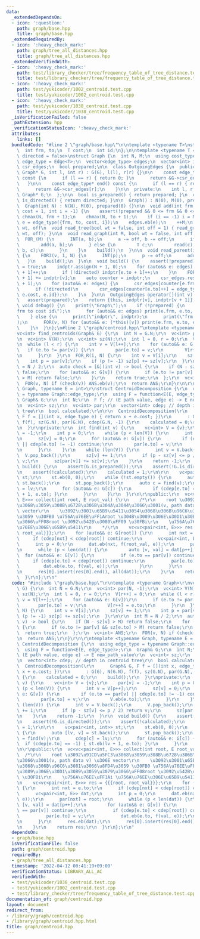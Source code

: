 ```yaml
---
data:
  _extendedDependsOn:
  - icon: ':question:'
    path: graph/base.hpp
    title: graph/base.hpp
  _extendedRequiredBy:
  - icon: ':heavy_check_mark:'
    path: graph/tree_all_distances.hpp
    title: graph/tree_all_distances.hpp
  _extendedVerifiedWith:
  - icon: ':heavy_check_mark:'
    path: test/library_checker/tree/frequency_table_of_tree_distance.test.cpp
    title: test/library_checker/tree/frequency_table_of_tree_distance.test.cpp
  - icon: ':heavy_check_mark:'
    path: test/yukicoder/1002_centroid.test.cpp
    title: test/yukicoder/1002_centroid.test.cpp
  - icon: ':heavy_check_mark:'
    path: test/yukicoder/1038_centroid.test.cpp
    title: test/yukicoder/1038_centroid.test.cpp
  _isVerificationFailed: false
  _pathExtension: hpp
  _verificationStatusIcon: ':heavy_check_mark:'
  attributes:
    links: []
  bundledCode: "#line 2 \"graph/base.hpp\"\n\ntemplate <typename T>\nstruct Edge {\n\
    \  int frm, to;\n  T cost;\n  int id;\n};\n\ntemplate <typename T = int, bool\
    \ directed = false>\nstruct Graph {\n  int N, M;\n  using cost_type = T;\n  using\
    \ edge_type = Edge<T>;\n  vector<edge_type> edges;\n  vector<int> indptr;\n  vector<edge_type>\
    \ csr_edges;\n  bool prepared;\n\n  class OutgoingEdges {\n  public:\n    OutgoingEdges(const\
    \ Graph* G, int l, int r) : G(G), l(l), r(r) {}\n\n    const edge_type* begin()\
    \ const {\n      if (l == r) { return 0; }\n      return &G->csr_edges[l];\n \
    \   }\n\n    const edge_type* end() const {\n      if (l == r) { return 0; }\n\
    \      return &G->csr_edges[r];\n    }\n\n  private:\n    int l, r;\n    const\
    \ Graph* G;\n  };\n\n  bool is_prepared() { return prepared; }\n  constexpr bool\
    \ is_directed() { return directed; }\n\n  Graph() : N(0), M(0), prepared(0) {}\n\
    \  Graph(int N) : N(N), M(0), prepared(0) {}\n\n  void add(int frm, int to, T\
    \ cost = 1, int i = -1) {\n    assert(!prepared && 0 <= frm && 0 <= to);\n   \
    \ chmax(N, frm + 1);\n    chmax(N, to + 1);\n    if (i == -1) i = M;\n    auto\
    \ e = edge_type({frm, to, cost, i});\n    edges.eb(e);\n    ++M;\n  }\n\n  //\
    \ wt, off\n  void read_tree(bool wt = false, int off = 1) { read_graph(N - 1,\
    \ wt, off); }\n\n  void read_graph(int M, bool wt = false, int off = 1) {\n  \
    \  FOR_(M) {\n      INT(a, b);\n      a -= off, b -= off;\n      if (!wt) {\n\
    \        add(a, b);\n      } else {\n        T c;\n        read(c);\n        add(a,\
    \ b, c);\n      }\n    }\n    build();\n  }\n\n  void read_parent(int off = 1)\
    \ {\n    FOR3(v, 1, N) {\n      INT(p);\n      p -= off;\n      add(p, v);\n \
    \   }\n    build();\n  }\n\n  void build() {\n    assert(!prepared);\n    prepared\
    \ = true;\n    indptr.assign(N + 1, 0);\n    for (auto&& e: edges) {\n      indptr[e.frm\
    \ + 1]++;\n      if (!directed) indptr[e.to + 1]++;\n    }\n    FOR(v, N) indptr[v\
    \ + 1] += indptr[v];\n    auto counter = indptr;\n    csr_edges.resize(indptr.back()\
    \ + 1);\n    for (auto&& e: edges) {\n      csr_edges[counter[e.frm]++] = e;\n\
    \      if (!directed)\n        csr_edges[counter[e.to]++] = edge_type({e.to, e.frm,\
    \ e.cost, e.id});\n    }\n  }\n\n  OutgoingEdges operator[](int v) const {\n \
    \   assert(prepared);\n    return {this, indptr[v], indptr[v + 1]};\n  }\n\n \
    \ void debug() {\n    print(\"Graph\");\n    if (!prepared) {\n      print(\"\
    frm to cost id\");\n      for (auto&& e: edges) print(e.frm, e.to, e.cost, e.id);\n\
    \    } else {\n      print(\"indptr\", indptr);\n      print(\"frm to cost id\"\
    );\n      FOR(v, N) for (auto&& e: (*this)[v]) print(e.frm, e.to, e.cost, e.id);\n\
    \    }\n  }\n};\n#line 2 \"graph/centroid.hpp\"\ntemplate <typename Graph>\r\n\
    vc<int> find_centroids(Graph& G) {\r\n  int N = G.N;\r\n  vc<int> par(N, -1);\r\
    \n  vc<int> V(N);\r\n  vc<int> sz(N);\r\n  int l = 0, r = 0;\r\n  V[r++] = 0;\r\
    \n  while (l < r) {\r\n    int v = V[l++];\r\n    for (auto&& e: G[v])\r\n   \
    \   if (e.to != par[v]) {\r\n        par[e.to] = v;\r\n        V[r++] = e.to;\r\
    \n      }\r\n  }\r\n  FOR_R(i, N) {\r\n    int v = V[i];\r\n    sz[v] += 1;\r\n\
    \    int p = par[v];\r\n    if (p != -1) sz[p] += sz[v];\r\n  }\r\n\r\n  int M\
    \ = N / 2;\r\n  auto check = [&](int v) -> bool {\r\n    if (N - sz[v] > M) return\
    \ false;\r\n    for (auto&& e: G[v]) {\r\n      if (e.to != par[v] && sz[e.to]\
    \ > M) return false;\r\n    }\r\n    return true;\r\n  };\r\n  vc<int> ANS;\r\n\
    \  FOR(v, N) if (check(v)) ANS.eb(v);\r\n  return ANS;\r\n}\r\n\r\ntemplate <typename\
    \ Graph, typename E = int>\r\nstruct CentroidDecomposition {\r\n  using edge_type\
    \ = typename Graph::edge_type;\r\n  using F = function<E(E, edge_type)>;\r\n \
    \ Graph& G;\r\n  int N;\r\n  F f; // (E path value, edge e) -> E new_path_value\r\
    \n  vc<int> sz;\r\n  vc<int> par;\r\n  vector<int> cdep; // depth in centroid\
    \ tree\r\n  bool calculated;\r\n\r\n  CentroidDecomposition(\r\n      Graph& G,\
    \ F f = [](int x, edge_type e) { return x + e.cost; })\r\n      : G(G), N(G.N),\
    \ f(f), sz(G.N), par(G.N), cdep(G.N, -1) {\r\n    calculated = 0;\r\n    build();\r\
    \n  }\r\nprivate:\r\n  int find(int v) {\r\n    vc<int> V = {v};\r\n    par[v]\
    \ = -1;\r\n    int p = 0;\r\n    while (p < len(V)) {\r\n      int v = V[p++];\r\
    \n      sz[v] = 0;\r\n      for (auto&& e: G[v]) {\r\n        if (e.to == par[v]\
    \ || cdep[e.to] != -1) continue;\r\n        par[e.to] = v;\r\n        V.eb(e.to);\r\
    \n      }\r\n    }\r\n    while (len(V)) {\r\n      int v = V.back();\r\n    \
    \  V.pop_back();\r\n      sz[v] += 1;\r\n      if (p - sz[v] <= p / 2) return\
    \ v;\r\n      sz[par[v]] += sz[v];\r\n    }\r\n    return -1;\r\n  }\r\n  void\
    \ build() {\r\n    assert(G.is_prepared());\r\n    assert(!G.is_directed());\r\
    \n    assert(!calculated);\r\n    calculated = 1;\r\n\r\n    vc<pair<int, int>>\
    \ st;\r\n    st.eb(0, 0);\r\n    while (!st.empty()) {\r\n      auto [lv, v] =\
    \ st.back();\r\n      st.pop_back();\r\n      auto c = find(v);\r\n      cdep[c]\
    \ = lv;\r\n      for (auto&& e: G[c]) {\r\n        if (cdep[e.to] == -1) { st.eb(lv\
    \ + 1, e.to); }\r\n      }\r\n    }\r\n  }\r\n\r\npublic:\r\n  vc<vc<pair<int,\
    \ E>>> collect(int root, E root_val) {\r\n    /*\r\n    root \u3092\u91CD\u5FC3\
    \u3068\u3059\u308B\u6728\u306B\u304A\u3044\u3066\u3001(v, path data v) \u306E\
    \ vector\r\n    \u3092\u3001\u65B9\u5411\u3054\u3068\u306B\u96C6\u3081\u3066\u8FD4\
    \u3059 \u30FB0 \u756A\u76EE\uFF1Aroot \u304B\u3089\u306E\u30D1\u30B9\u3059\u3079\
    \u3066\uFF08root \u3092\u542B\u3080\uFF09 \u30FBi\r\n    \u756A\u76EE\uFF1Ai \u756A\
    \u76EE\u306E\u65B9\u5411\r\n    */\r\n    vc<vc<pair<int, E>>> res = {{{root,\
    \ root_val}}};\r\n    for (auto&& e: G[root]) {\r\n      int nxt = e.to;\r\n \
    \     if (cdep[nxt] < cdep[root]) continue;\r\n      vc<pair<int, E>> dat;\r\n\
    \      int p = 0;\r\n      dat.eb(nxt, f(root_val, e));\r\n      par[nxt] = root;\r\
    \n      while (p < len(dat)) {\r\n        auto [v, val] = dat[p++];\r\n      \
    \  for (auto&& e: G[v]) {\r\n          if (e.to == par[v]) continue;\r\n     \
    \     if (cdep[e.to] < cdep[root]) continue;\r\n          par[e.to] = v;\r\n \
    \         dat.eb(e.to, f(val, e));\r\n        }\r\n      }\r\n      res.eb(dat);\r\
    \n      res[0].insert(res[0].end(), all(dat));\r\n    }\r\n    return res;\r\n\
    \  }\r\n};\r\n"
  code: "#include \"graph/base.hpp\"\r\ntemplate <typename Graph>\r\nvc<int> find_centroids(Graph&\
    \ G) {\r\n  int N = G.N;\r\n  vc<int> par(N, -1);\r\n  vc<int> V(N);\r\n  vc<int>\
    \ sz(N);\r\n  int l = 0, r = 0;\r\n  V[r++] = 0;\r\n  while (l < r) {\r\n    int\
    \ v = V[l++];\r\n    for (auto&& e: G[v])\r\n      if (e.to != par[v]) {\r\n \
    \       par[e.to] = v;\r\n        V[r++] = e.to;\r\n      }\r\n  }\r\n  FOR_R(i,\
    \ N) {\r\n    int v = V[i];\r\n    sz[v] += 1;\r\n    int p = par[v];\r\n    if\
    \ (p != -1) sz[p] += sz[v];\r\n  }\r\n\r\n  int M = N / 2;\r\n  auto check = [&](int\
    \ v) -> bool {\r\n    if (N - sz[v] > M) return false;\r\n    for (auto&& e: G[v])\
    \ {\r\n      if (e.to != par[v] && sz[e.to] > M) return false;\r\n    }\r\n  \
    \  return true;\r\n  };\r\n  vc<int> ANS;\r\n  FOR(v, N) if (check(v)) ANS.eb(v);\r\
    \n  return ANS;\r\n}\r\n\r\ntemplate <typename Graph, typename E = int>\r\nstruct\
    \ CentroidDecomposition {\r\n  using edge_type = typename Graph::edge_type;\r\n\
    \  using F = function<E(E, edge_type)>;\r\n  Graph& G;\r\n  int N;\r\n  F f; //\
    \ (E path value, edge e) -> E new_path_value\r\n  vc<int> sz;\r\n  vc<int> par;\r\
    \n  vector<int> cdep; // depth in centroid tree\r\n  bool calculated;\r\n\r\n\
    \  CentroidDecomposition(\r\n      Graph& G, F f = [](int x, edge_type e) { return\
    \ x + e.cost; })\r\n      : G(G), N(G.N), f(f), sz(G.N), par(G.N), cdep(G.N, -1)\
    \ {\r\n    calculated = 0;\r\n    build();\r\n  }\r\nprivate:\r\n  int find(int\
    \ v) {\r\n    vc<int> V = {v};\r\n    par[v] = -1;\r\n    int p = 0;\r\n    while\
    \ (p < len(V)) {\r\n      int v = V[p++];\r\n      sz[v] = 0;\r\n      for (auto&&\
    \ e: G[v]) {\r\n        if (e.to == par[v] || cdep[e.to] != -1) continue;\r\n\
    \        par[e.to] = v;\r\n        V.eb(e.to);\r\n      }\r\n    }\r\n    while\
    \ (len(V)) {\r\n      int v = V.back();\r\n      V.pop_back();\r\n      sz[v]\
    \ += 1;\r\n      if (p - sz[v] <= p / 2) return v;\r\n      sz[par[v]] += sz[v];\r\
    \n    }\r\n    return -1;\r\n  }\r\n  void build() {\r\n    assert(G.is_prepared());\r\
    \n    assert(!G.is_directed());\r\n    assert(!calculated);\r\n    calculated\
    \ = 1;\r\n\r\n    vc<pair<int, int>> st;\r\n    st.eb(0, 0);\r\n    while (!st.empty())\
    \ {\r\n      auto [lv, v] = st.back();\r\n      st.pop_back();\r\n      auto c\
    \ = find(v);\r\n      cdep[c] = lv;\r\n      for (auto&& e: G[c]) {\r\n      \
    \  if (cdep[e.to] == -1) { st.eb(lv + 1, e.to); }\r\n      }\r\n    }\r\n  }\r\
    \n\r\npublic:\r\n  vc<vc<pair<int, E>>> collect(int root, E root_val) {\r\n  \
    \  /*\r\n    root \u3092\u91CD\u5FC3\u3068\u3059\u308B\u6728\u306B\u304A\u3044\
    \u3066\u3001(v, path data v) \u306E vector\r\n    \u3092\u3001\u65B9\u5411\u3054\
    \u3068\u306B\u96C6\u3081\u3066\u8FD4\u3059 \u30FB0 \u756A\u76EE\uFF1Aroot \u304B\
    \u3089\u306E\u30D1\u30B9\u3059\u3079\u3066\uFF08root \u3092\u542B\u3080\uFF09\
    \ \u30FBi\r\n    \u756A\u76EE\uFF1Ai \u756A\u76EE\u306E\u65B9\u5411\r\n    */\r\
    \n    vc<vc<pair<int, E>>> res = {{{root, root_val}}};\r\n    for (auto&& e: G[root])\
    \ {\r\n      int nxt = e.to;\r\n      if (cdep[nxt] < cdep[root]) continue;\r\n\
    \      vc<pair<int, E>> dat;\r\n      int p = 0;\r\n      dat.eb(nxt, f(root_val,\
    \ e));\r\n      par[nxt] = root;\r\n      while (p < len(dat)) {\r\n        auto\
    \ [v, val] = dat[p++];\r\n        for (auto&& e: G[v]) {\r\n          if (e.to\
    \ == par[v]) continue;\r\n          if (cdep[e.to] < cdep[root]) continue;\r\n\
    \          par[e.to] = v;\r\n          dat.eb(e.to, f(val, e));\r\n        }\r\
    \n      }\r\n      res.eb(dat);\r\n      res[0].insert(res[0].end(), all(dat));\r\
    \n    }\r\n    return res;\r\n  }\r\n};\r\n"
  dependsOn:
  - graph/base.hpp
  isVerificationFile: false
  path: graph/centroid.hpp
  requiredBy:
  - graph/tree_all_distances.hpp
  timestamp: '2022-04-12 00:41:19+09:00'
  verificationStatus: LIBRARY_ALL_AC
  verifiedWith:
  - test/yukicoder/1038_centroid.test.cpp
  - test/yukicoder/1002_centroid.test.cpp
  - test/library_checker/tree/frequency_table_of_tree_distance.test.cpp
documentation_of: graph/centroid.hpp
layout: document
redirect_from:
- /library/graph/centroid.hpp
- /library/graph/centroid.hpp.html
title: graph/centroid.hpp
---
```

